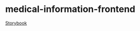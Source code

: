 # medical-information-frontend

[Storybook](https://medical-information.github.io/medical-information-frontend/)
